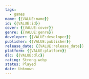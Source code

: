 ```yaml
---
tags:
  - games
name: {{VALUE:name}}
id: {{VALUE:id}}
cover: {{VALUE:cover}}
genre: {{VALUE:genre}}
developer: {{VALUE:developer}}
publisher: {{VALUE:publisher}}
release_date: {{VALUE:release_date}}
platform: {{VALUE:platform}}
dlc: {{VALUE:dlc}}
rating: Strong.webp
status: Played
date: Unknown
---
```

